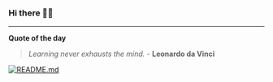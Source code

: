 ### Hi there 👋🏻


---

**Quote of the day**

> *Learning never exhausts the mind.* - **Leonardo da Vinci** 

[![README.md](https://github.com/marcolovazzano/marcolovazzano/actions/workflows/readme.yml/badge.svg?branch=main)](https://github.com/marcolovazzano/marcolovazzano/actions/workflows/readme.yml)
